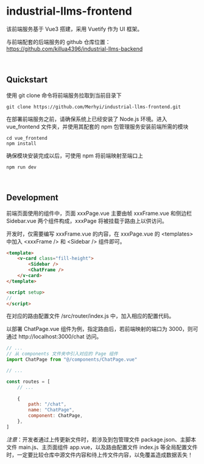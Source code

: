 # industrial-llms-frontend

该前端服务基于 Vue3 搭建，采用 Vuetify 作为 UI 框架。

与前端配套的后端服务的 github 仓库位置：https://github.com/killua4396/industrial-llms-backend

&nbsp;

## Quickstart

使用 git clone 命令将前端服务拉取到当前目录下

```Shell
git clone https://github.com/Merhyi/industrial-llms-frontend.git
```

在部署前端服务之前，请确保系统上已经安装了 Node.js 环境。进入 vue_frontend 文件夹，并使用其配套的 npm 包管理服务安装前端所需的模块

```Shell
cd vue_frontend
npm install
```

确保模块安装完成以后，可使用 npm 将前端映射至端口上

`npm run dev`

&nbsp;

## Development

前端页面使用的组件中，页面 xxxPage.vue 主要由帧 xxxFrame.vue 和侧边栏 Sidebar.vue 两个组件构成，xxxPage 将被挂载于路由上以供访问。

开发时，仅需要编写 xxxFrame.vue 的内容，在 xxxPage.vue 的 \<templates\> 中加入 \<xxxFrame /\>  和 \<Sidebar /\> 组件即可。


```HTML
<template>
    <v-card class="fill-height">
        <Sidebar />
        <ChatFrame />
    </v-card>
</template>

<script setup>
// 
</script>
```

在对应的路由配置文件 /src/router/index.js 中，加入相应的配置代码。

以部署 ChatPage.vue 组件为例，指定路由后，若前端映射的端口为 3000，则可通过 http://localhost:3000/chat 访问。

```JavaScript
// ...
// 从 components 文件夹中引入对应的 Page 组件
import ChatPage from "@/components/ChatPage.vue"

// ...

const routes = [
    // ...
    
    {
        path: "/chat",
        name: "ChatPage", 
        component: ChatPage,
    },
]
```

*注意*：开发者通过上传更新文件时，若涉及到包管理文件 package.json、主脚本文件 main.js、主页面组件 app.vue，以及路由配置文件 index.js 等全局配置文件时，一定要比较仓库中源文件内容和待上传文件内容，以免覆盖造成数据丢失！


